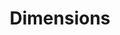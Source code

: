---
title: "Dimensions"
weight: 6
menu:
  server:
    parent: "server_api"
    identifier: "server_dimension_api"
---
